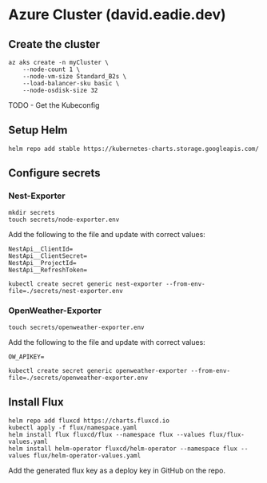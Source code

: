 # Azure Cluster (david.eadie.dev)

## Create the cluster

```
az aks create -n myCluster \
    --node-count 1 \
    --node-vm-size Standard_B2s \
    --load-balancer-sku basic \
    --node-osdisk-size 32
```

TODO - Get the Kubeconfig

## Setup Helm
```
helm repo add stable https://kubernetes-charts.storage.googleapis.com/
```

## Configure secrets

### Nest-Exporter
```
mkdir secrets
touch secrets/node-exporter.env
```

Add the following to the file and update with correct values:

```
NestApi__ClientId=
NestApi__ClientSecret=
NestApi__ProjectId=
NestApi__RefreshToken=
```

```
kubectl create secret generic nest-exporter --from-env-file=./secrets/nest-exporter.env
```

### OpenWeather-Exporter
```
touch secrets/openweather-exporter.env
```

Add the following to the file and update with correct values:

```
OW_APIKEY=
```

```
kubectl create secret generic openweather-exporter --from-env-file=./secrets/openweather-exporter.env
```

## Install Flux
```
helm repo add fluxcd https://charts.fluxcd.io
kubectl apply -f flux/namespace.yaml
helm install flux fluxcd/flux --namespace flux --values flux/flux-values.yaml
helm install helm-operator fluxcd/helm-operator --namespace flux --values flux/helm-operator-values.yaml
```

Add the generated flux key as a deploy key in GitHub on the repo.

